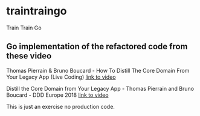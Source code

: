 # traintraingo
Train Train Go

## Go implementation of the refactored code from these video

Thomas Pierrain & Bruno Boucard - How To Distill The Core Domain From Your Legacy App (Live Coding)
[link to video](https://www.youtube.com/watch?v=mZzPwt9vhHM)


Distill the Core Domain from Your Legacy App - Thomas Pierrain and Bruno Boucard - DDD Europe 2018
[link to video](https://youtu.be/F3DV9YDeA6Q)

This is just an exercise no production code.